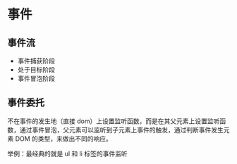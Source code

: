 # 事件

## 事件流

-   事件捕获阶段
-   处于目标阶段
-   事件冒泡阶段

## 事件委托

不在事件的发生地（直接 dom）上设置监听函数，而是在其父元素上设置监听函数，通过事件冒泡，父元素可以监听到子元素上事件的触发，通过判断事件发生元素 DOM 的类型，来做出不同的响应。

举例：最经典的就是 ul 和 li 标签的事件监听

